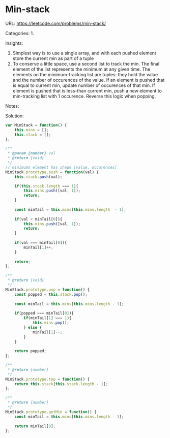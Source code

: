 # Min-stack

URL: https://leetcode.com/problems/min-stack/

Categories:
1. 

Insights:
1. Simplest way is to use a single array, and with each pushed element store the current min as part of a tuple
2. To conserve a little space, use a second list to track the min.  The final element of the list represents the minimum at any given time.  The elements on the minimum-tracking list are tuples: they hold the value and the number of occurences of the value.  If an element is pushed that is equal to current min, update number of occurences of that min.  If element is pushed that is less-than current min, push a new element to min-tracking list with 1 occurence.  Reverse this logic when popping.

Notes:

Solution:
```javascript
var MinStack = function() {
    this.mins = [];
    this.stack = [];
};

/** 
 * @param {number} val
 * @return {void}
 */
// minimums element has shape [value, occurences]
MinStack.prototype.push = function(val) {
    this.stack.push(val);

    if(this.stack.length === 1){
        this.mins.push([val, 1]);
        return;
    }
    
    const minTail = this.mins[this.mins.length  - 1];
    
    if(val < minTail[0]){
        this.mins.push([val, 1]);
        return;
    }
    
    if(val === minTail[0]){
        minTail[1]++;
    }
    
    return;
};

/**
 * @return {void}
 */
MinStack.prototype.pop = function() {
    const popped = this.stack.pop();
    
    const minTail = this.mins[this.mins.length - 1];
    
    if(popped === minTail[0]){
        if(minTail[1] === 1){
            this.mins.pop();
        } else {
            minTail[1]--;
        }
    }
    
    return popped;
};

/**
 * @return {number}
 */
MinStack.prototype.top = function() {
    return this.stack[this.stack.length - 1];
};

/**
 * @return {number}
 */
MinStack.prototype.getMin = function() {
    const minTail = this.mins[this.mins.length - 1];
    
    return minTail[0];
};

```